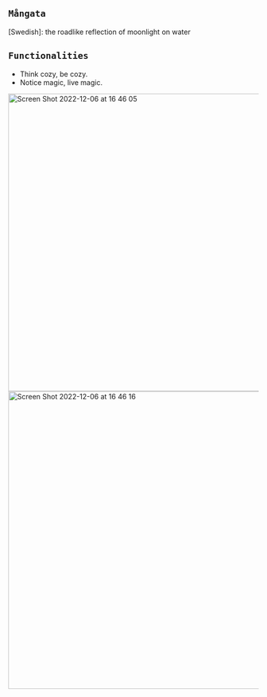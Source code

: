 ## `Mångata`
[Swedish]: the roadlike reflection of moonlight on water

## `Functionalities`
- Think cozy, be cozy.
- Notice magic, live magic.

<img width="600" alt="Screen Shot 2022-12-06 at 16 46 05 " src="https://user-images.githubusercontent.com/112890821/206029968-cf0575ef-2522-4c6f-bf5e-5c148450ac03.png">
<img width="600" alt="Screen Shot 2022-12-06 at 16 46 16 " src="https://user-images.githubusercontent.com/112890821/206029979-7f38845b-b31d-402e-83ae-f6795f73e261.png">
